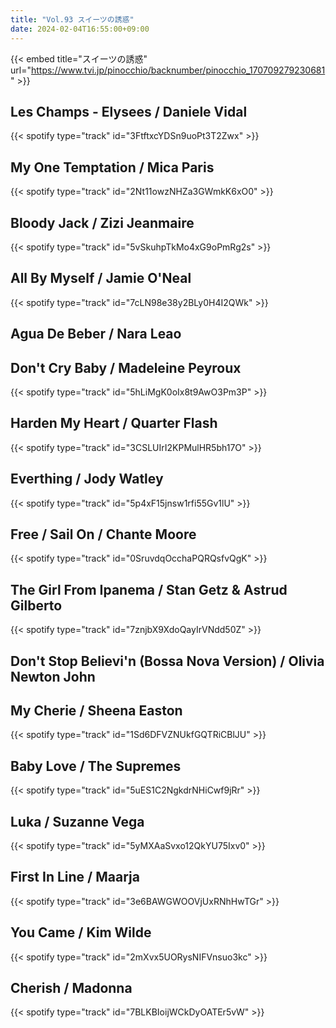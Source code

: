 ```yaml
---
title: "Vol.93 スイーツの誘惑"
date: 2024-02-04T16:55:00+09:00
---
```


{{< embed title="スイーツの誘惑" url="https://www.tvi.jp/pinocchio/backnumber/pinocchio_170709279230681" >}}

## Les Champs - Elysees / Daniele Vidal
{{< spotify type="track" id="3FtftxcYDSn9uoPt3T2Zwx" >}}

## My One Temptation / Mica Paris
{{< spotify type="track" id="2Nt11owzNHZa3GWmkK6xO0" >}}

## Bloody Jack / Zizi Jeanmaire
{{< spotify type="track" id="5vSkuhpTkMo4xG9oPmRg2s" >}}

## All By Myself / Jamie O'Neal
{{< spotify type="track" id="7cLN98e38y2BLy0H4I2QWk" >}}

## Agua De Beber / Nara Leao

## Don't Cry Baby / Madeleine Peyroux
{{< spotify type="track" id="5hLiMgK0oIx8t9AwO3Pm3P" >}}

## Harden My Heart / Quarter Flash
{{< spotify type="track" id="3CSLUIrI2KPMulHR5bh17O" >}}

## Everthing / Jody Watley
{{< spotify type="track" id="5p4xF15jnsw1rfi55Gv1lU" >}}

## Free / Sail On / Chante Moore
{{< spotify type="track" id="0SruvdqOcchaPQRQsfvQgK" >}}

## The Girl From Ipanema / Stan Getz & Astrud Gilberto
{{< spotify type="track" id="7znjbX9XdoQayIrVNdd50Z" >}}

## Don't Stop Believi'n (Bossa Nova Version) / Olivia Newton John

## My Cherie / Sheena Easton
{{< spotify type="track" id="1Sd6DFVZNUkfGQTRiCBlJU" >}}

## Baby Love / The Supremes
{{< spotify type="track" id="5uES1C2NgkdrNHiCwf9jRr" >}}

## Luka / Suzanne Vega
{{< spotify type="track" id="5yMXAaSvxo12QkYU75Ixv0" >}}

## First In Line / Maarja
{{< spotify type="track" id="3e6BAWGWOOVjUxRNhHwTGr" >}}

## You Came / Kim Wilde
{{< spotify type="track" id="2mXvx5UORysNIFVnsuo3kc" >}}

## Cherish / Madonna
{{< spotify type="track" id="7BLKBIoijWCkDyOATEr5vW" >}}

